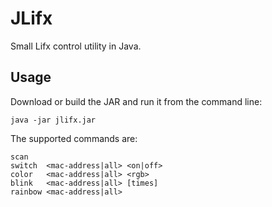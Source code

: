 JLifx
=====

Small Lifx control utility in Java.

Usage
-----
Download or build the JAR and run it from the command line:

	java -jar jlifx.jar

The supported commands are:

	scan
  	switch  <mac-address|all> <on|off>
  	color   <mac-address|all> <rgb>
  	blink   <mac-address|all> [times]
  	rainbow <mac-address|all>

